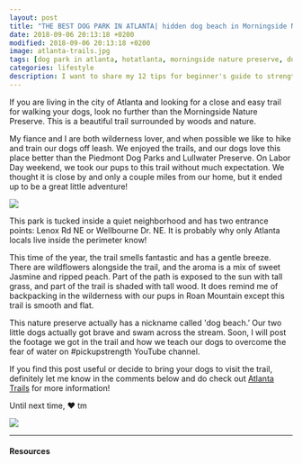 ```yaml
---
layout: post
title: "THE BEST DOG PARK IN ATLANTA| hidden dog beach in Morningside Nature Preserve."
date: 2018-09-06 20:13:18 +0200
modified: 2018-09-06 20:13:18 +0200
image: atlanta-trails.jpg
tags: [dog park in atlanta, hotatlanta, morningside nature preserve, dog beach in atlanta, best hiking trails for dogs in atlanta, thing to do in atlanta, things to explore in atlanta]
categories: lifestyle
description: I want to share my 12 tips for beginner's guide to strength training. 
---
```

If you are living in the city of Atlanta and looking for a close and easy trail for walking your dogs, look no further than the Morningside Nature Preserve. This is a beautiful trail surrounded by woods and nature. 

My fiance and I are both wilderness lover, and when possible we like to hike and train our dogs off leash. We enjoyed the trails, and our dogs love this place better than the Piedmont Dog Parks and Lullwater Preserve. On Labor Day weekend, we took our pups to this trail without much expectation. We thought it is close by and only a couple miles from our home, but it ended up to be a great little adventure! 

![]({{site.baseurl}}/images/morningside-nature-preserve-dog-beach.png)

This park is tucked inside a quiet neighborhood and has two entrance points: Lenox Rd NE or Wellbourne Dr. NE. It is probably why only Atlanta locals live inside the perimeter know!

This time of the year, the trail smells fantastic and has a gentle breeze. There are wildflowers alongside the trail, and the aroma is a mix of sweet Jasmine and ripped peach. Part of the path is exposed to the sun with tall grass, and part of the trail is shaded with tall wood. It does remind me of backpacking in the wilderness with our pups in Roan Mountain except this trail is smooth and flat.

This nature preserve actually has a nickname called 'dog beach.’ Our two little dogs actually got brave and swam across the stream. Soon, I will post the footage we got in the trail and how we teach our dogs to overcome the fear of water on #pickupstrength YouTube channel. 

If you find this post useful or decide to bring your dogs to visit the trail, definitely let me know in the comments below and do check out [Atlanta Trails][atltrail] for more information! 

Until next time,
❤ tm

![]({{site.baseurl}}/images/dog-beach-atlanta.png)

***

#### Resources

[atltrail]: https://www.atlantatrails.com/hiking-trails/morningside-nature-preserve-atlanta-walking-and-running-trails/
